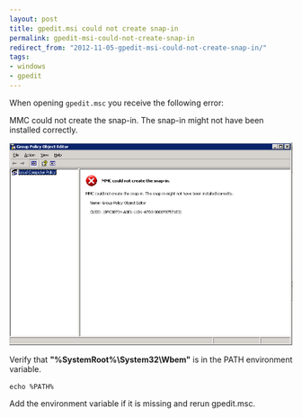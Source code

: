 ```yaml
---
layout: post
title: gpedit.msi could not create snap-in
permalink: gpedit-msi-could-not-create-snap-in
redirect_from: "2012-11-05-gpedit-msi-could-not-create-snap-in/"
tags:
- windows
- gpedit
---
```


When opening `gpedit.msc` you receive the following error:

MMC could not create the snap-in. The snap-in might not have been installed correctly.

![gpedit-msc-error](/content/images/gpedit-msc-error.png)

Verify that **"%SystemRoot%\System32\Wbem"** is in the PATH environment variable.

	echo %PATH%

Add the environment variable if it is missing and rerun gpedit.msc.
